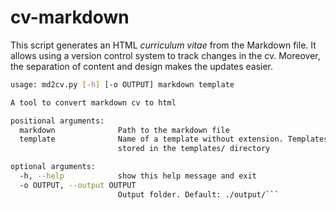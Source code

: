 # cv-markdown

This script generates an HTML *curriculum vitae* from the Markdown file. It allows using a version control system to track changes in the cv. Moreover, the separation of content and design makes the updates easier.

```bash
usage: md2cv.py [-h] [-o OUTPUT] markdown template

A tool to convert markdown cv to html

positional arguments:
  markdown              Path to the markdown file
  template              Name of a template without extension. Templates are
                        stored in the templates/ directory

optional arguments:
  -h, --help            show this help message and exit
  -o OUTPUT, --output OUTPUT
                        Output folder. Default: ./output/```